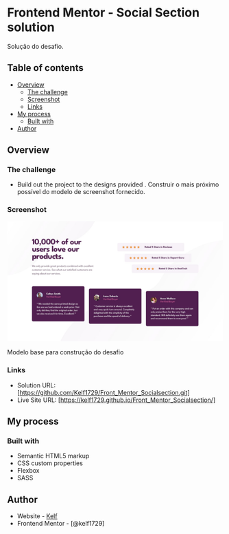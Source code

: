# Frontend Mentor - Social Section solution

Solução do desafio.

## Table of contents

- [Overview](#overview)
  - [The challenge](#the-challenge)
  - [Screenshot](#screenshot)
  - [Links](#links)
- [My process](#my-process)
  - [Built with](#built-with)
- [Author](#author)

## Overview

### The challenge

- Build out the project to the designs provided
  . Construir o mais próximo possível do modelo de screenshot fornecido.

### Screenshot

![](/design/desktop-design.jpg)

Modelo base para construção do desafio

### Links

- Solution URL: [https://github.com/Kelf1729/Front_Mentor_Socialsection.git]
- Live Site URL: [https://kelf1729.github.io/Front_Mentor_Socialsection/]

## My process

### Built with

- Semantic HTML5 markup
- CSS custom properties
- Flexbox
- SASS

## Author

- Website - [Kelf](https://kelf1729.github.io/)
- Frontend Mentor - [@kelf1729]
